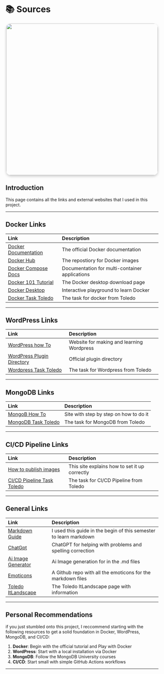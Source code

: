 # 📚 Sources

<p align="center">
  <img src="fotos/Bronnen/Bronnen.jpg" width="500" style="border-radius: 15px; box-shadow: 0 4px 8px rgba(0, 0, 0, 0.2);"/>
</p>

## Introduction

This page contains all the links and external websites that I used in this project.

---

## Docker Links

| **Link**                                                                             | **Description**                           |
| :----------------------------------------------------------------------------------- | :---------------------------------------- |
| [Docker Documentation](https://docs.docker.com/)                                    | The official Docker documentation |
| [Docker Hub](https://hub.docker.com/)                                               | The repostiory for Docker images             |
| [Docker Compose Docs](https://docs.docker.com/compose/)                             | Documentation for multi-container applications |
| [Docker 101 Tutorial](https://docs.docker.com/desktop/)                         | The Docker desktop download page|
| [Docker Desktop](https://labs.play-with-docker.com/)                              | Interactive playground to learn Docker   |
| [Docker Task Toledo](https://ultra.edu.kuleuven.cloud/ultra/courses/_82194_1/outline/edit/document/_4770026_1?courseId=_82194_1&view=content&state=view)   | The task for docker from Toledo|
---

## WordPress Links

| **Link**                                                         | **Description**                             |
| :--------------------------------------------------------------- | :------------------------------------------ |
| [WordPress how To](https://elementor.com/blog/how-to-build-a-wordpress-website/?utm_source=google&utm_medium=cpc&utm_campaign=22216640294&utm_term=&lang=&gad_source=1&gad_campaignid=22216640294&gclid=Cj0KCQjw0erBBhDTARIsAKO8iqSpa3nH1IBrOC-rsNaXmwYm9AXOAhlIyz23ZfykhAygNE7qsL9wNxIaAtNtEALw_wcB) | Website for making and learning Wordpress        |
| [WordPress Plugin Directory](https://wordpress.org/plugins/)     | Official plugin directory                 |
| [Wordpress Task Toledo](https://ultra.edu.kuleuven.cloud/ultra/courses/_82194_1/outline/edit/document/_4770031_1?courseId=_82194_1&view=content&state=view)                                               | The task for Wordpress from Toledo|

---

## MongoDB Links

| **Link**                                                         | **Description**                         |
| :--------------------------------------------------------------- | :-------------------------------------- |
| [MongoB How To](https://geshan.com.np/blog/2023/03/mongodb-docker-compose/)     | Site with step by step on how to do it                 |
| [MongoDB Task Toledo](https://ultra.edu.kuleuven.cloud/ultra/courses/_82194_1/outline/edit/document/_8022658_1?courseId=_82194_1&view=content&state=view)                                               | The task for MongoDB from Toledo|
---

## CI/CD Pipeline Links

| **Link**                                                         | **Description**                         |
| :--------------------------------------------------------------- | :-------------------------------------- |
| [How to publish images](https://docs.github.com/en/actions/use-cases-and-examples/publishing-packages/publishing-docker-images#publishing-images-to-github-packages)     | This site explains how to set it up correctly |
| [CI/CD Pipeline Task Toledo](https://ultra.edu.kuleuven.cloud/ultra/courses/_82194_1/outline/edit/document/_4770046_1?courseId=_82194_1&view=content&state=view)                                               | The task for CI/CD Pipeline from Toledo|
---

## General Links

| **Link**                                                         | **Description**                         |
| :--------------------------------------------------------------- | :-------------------------------------- |
| [Markdown Guide](https://www.markdownguide.org/)                | I used this guide in the begin of this semester to learn markdown     |
| [ChatGpt](https://chatgpt.com)      | ChatGPT for helping with problems and spelling correction |
| [Ai Image Generator](https://deepai.org/machine-learning-model/text2img)      | Ai Image generation for in the .md files|
| [Emoticons](https://gist.github.com/rxaviers/7360908)                                | A Github repo with all the emoticons for the markdown files|
| [Toledo ItLandscape](https://ultra.edu.kuleuven.cloud/ultra/courses/_82194_1/outline)            | The Toledo ItLandscape page with information|

---

## Personal Recommendations

if you just stumbled onto this project, I reccommend starting with the following resources to get a solid foundation in Docker, WordPress, MongoDB, and CI/CD:

1. **Docker**: Begin with the official tutorial and Play with Docker
2. **WordPress**: Start with a local installation via Docker  
3. **MongoDB**: Follow the MongoDB University courses
4. **CI/CD**: Start small with simple GitHub Actions workflows

---